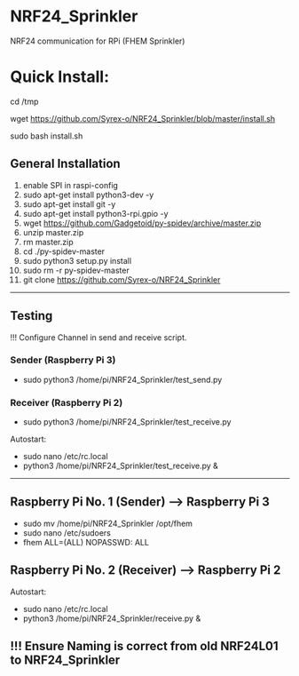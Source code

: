# NRF24_Sprinkler
NRF24 communication for RPi (FHEM Sprinkler)

# Quick Install:
cd /tmp

wget https://github.com/Syrex-o/NRF24_Sprinkler/blob/master/install.sh

sudo bash install.sh

## General Installation
1. enable SPI in raspi-config
2. sudo apt-get install python3-dev -y
3. sudo apt-get install git -y
4. sudo apt-get install python3-rpi.gpio -y
5. wget https://github.com/Gadgetoid/py-spidev/archive/master.zip
6. unzip master.zip
7. rm master.zip
8. cd ./py-spidev-master
9. sudo python3 setup.py install
10. sudo rm -r py-spidev-master
11. git clone https://github.com/Syrex-o/NRF24_Sprinkler

---

## Testing
!!! Configure Channel in send and receive script.
### Sender (Raspberry Pi 3)
- sudo python3 /home/pi/NRF24_Sprinkler/test_send.py
### Receiver (Raspberry Pi 2)
- sudo python3 /home/pi/NRF24_Sprinkler/test_receive.py

Autostart:
- sudo nano /etc/rc.local
- python3 /home/pi/NRF24_Sprinkler/test_receive.py &

---

## Raspberry Pi No. 1 (Sender) --> Raspberry Pi 3
- sudo mv /home/pi/NRF24_Sprinkler /opt/fhem
- sudo nano /etc/sudoers
- fhem ALL=(ALL) NOPASSWD: ALL

## Raspberry Pi No. 2 (Receiver) --> Raspberry Pi 2
Autostart:
- sudo nano /etc/rc.local
- python3 /home/pi/NRF24_Sprinkler/receive.py &


## !!! Ensure Naming is correct from old NRF24L01 to NRF24_Sprinkler
